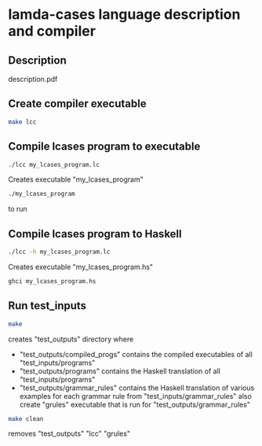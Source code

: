 # lamda-cases language description and compiler

## Description
description.pdf

## Create compiler executable
```bash
make lcc
```

## Compile lcases program to executable

```bash
./lcc my_lcases_program.lc
```

Creates executable "my_lcases_program"

```bash
./my_lcases_program
```
to run

## Compile lcases program to Haskell
```bash
./lcc -h my_lcases_program.lc
```

Creates executable "my_lcases_program.hs"

```bash
ghci my_lcases_program.hs
```

## Run test_inputs
```bash
make
```
creates "test_outputs" directory where
- "test_outputs/compiled_progs" contains the compiled executables of all
"test_inputs/programs"
- "test_outputs/programs" contains the Haskell translation of all
"test_inputs/programs"
- "test_outputs/grammar_rules" contains the Haskell translation of various
examples for each grammar rule from "test_inputs/grammar_rules"
also create "grules" executable that is run for "test_outputs/grammar_rules"

```bash
make clean
```
removes "test_outputs" "lcc" "grules"
